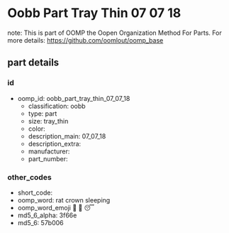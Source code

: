 # Oobb Part Tray Thin 07 07 18  

note: This is part of OOMP the Oopen Organization Method For Parts. For more details: https://github.com/oomlout/oomp_base

##  part details





### id
* oomp_id: oobb_part_tray_thin_07_07_18
  * classification: oobb
  * type: part
  * size: tray_thin
  * color: 
  * description_main: 07_07_18
  * description_extra: 
  * manufacturer: 
  * part_number: 

### other_codes
* short_code: 
* oomp_word: rat crown sleeping
* oomp_word_emoji :rat: :crown: :sleeping:
* md5_6_alpha: 3f66e
* md5_6: 57b006